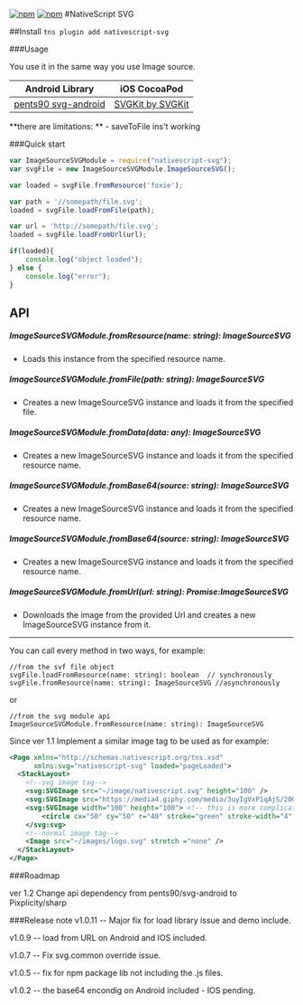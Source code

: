 [![npm](https://img.shields.io/npm/v/nativescript-svg.svg)](https://www.npmjs.com/package/nativescript-svg)
[![npm](https://img.shields.io/npm/dt/nativescript-svg.svg?label=npm%20downloads)](https://www.npmjs.com/package/nativescript-svg)
#NativeScript SVG

##Install
`tns plugin add nativescript-svg`


###Usage

You use it in the same way you use Image source.

Android Library | iOS CocoaPod
--------------- | ------------
[pents90 svg-android](https://github.com/pents90/svg-android) | [SVGKit by SVGKit](https://github.com/SVGKit/SVGKit)

**there are limitations: **
    - saveToFile ins't working

###Quick start
```js
var ImageSourceSVGModule = require("nativescript-svg");
var svgFile = new ImageSourceSVGModule.ImageSourceSVG();

var loaded = svgFile.fromResource('foxie');

var path = '//somepath/file.svg';
loaded = svgFile.loadFromFile(path);

var url = 'http://somepath/file.svg';
loaded = svgFile.loadFromUrl(url);

if(loaded){
    console.log("object loaded");
} else {
    console.log("error");
}
```

## API

##### ImageSourceSVGModule.fromResource(name: string): ImageSourceSVG
- Loads this instance from the specified resource name.

##### ImageSourceSVGModule.fromFile(path: string): ImageSourceSVG
- Creates a new ImageSourceSVG instance and loads it from the specified file.

##### ImageSourceSVGModule.fromData(data: any): ImageSourceSVG
- Creates a new ImageSourceSVG instance and loads it from the specified resource name.

##### ImageSourceSVGModule.fromBase64(source: string): ImageSourceSVG
- Creates a new ImageSourceSVG instance and loads it from the specified resource name.

##### ImageSourceSVGModule.fromBase64(source: string): ImageSourceSVG
- Creates a new ImageSourceSVG instance and loads it from the specified resource name.

##### ImageSourceSVGModule.fromUrl(url: string): Promise:ImageSourceSVG
- Downloads the image from the provided Url and creates a new ImageSourceSVG instance from it.

***
You can call every method in two ways, for example:
```
//from the svf file object
svgFile.loadFromResource(name: string): boolean  // synchronously
svgFile.fromResource(name: string): ImageSourceSVG //asynchronously
```
or 
```
//from the svg module api
ImageSourceSVGModule.fromResource(name: string): ImageSourceSVG
```

Since ver 1.1 Implement a similar image tag to be used as for example:
```xml
<Page xmlns="http://schemas.nativescript.org/tns.xsd"
      xmlns:svg="nativescript-svg" loaded="pageLoaded">
  <StackLayout>
    <!--svg image tag-->
    <svg:SVGImage src="~/image/nativescript.svg" height="100" />
    <svg:SVGImage src="https://media4.giphy.com/media/3uyIgVxP1qAjS/200.svg" height="200" />
    <svg:SVGImage width="100" height="100"> <!-- this is more complicated to implement, pending to be implemented -->
        <circle cx="50" cy="50" r="40" stroke="green" stroke-width="4" fill="yellow" />
    </svg:svg>
    <!--normal image tag-->
    <Image src="~/images/logo.svg" stretch ="none" />    
  </StackLayout> 
</Page>  
```

###Roadmap

ver 1.2 Change api dependency from pents90/svg-android to Pixplicity/sharp


###Release note
v1.0.11 -- Major fix for load library issue and demo include.

v1.0.9 -- load from URL on Android and IOS included.

v1.0.7 -- Fix svg.common override issue.

v1.0.5 -- fix for npm package lib not including the .js files.

v1.0.2 -- the base64 encondig on Android included - IOS pending.

